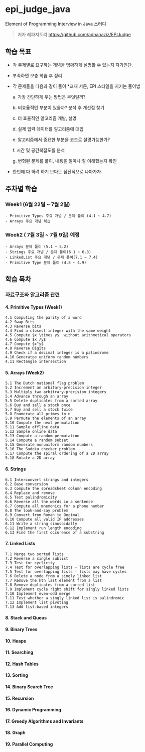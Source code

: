 # epi_judge_java
Element of Programming Interview in Java 스터디
> 저자 레파지토리 https://github.com/adnanaziz/EPIJudge

## 학습 목표
- 각 주제별로 요구하는 개념을 명확하게 설명할 수 있는지 자가진단.
- 부족하면 보충 학습 후 정리
- 각 문제들을 다음과 같이 풀이 *교재 서문, EPI 스타일을 지키는 풀이법

    a. 가장 간단하게 푸는 방법은 무엇일까?
 
    b. 비효율적인 부분이 있을까? 분석 후 개선점 찾기
 
    c. 더 효율적인 알고리즘 개발, 설명
 
    d. 실제 입력 데이터를 알고리즘에 대입
 
    e. 알고리즘에서 중요한 부분을 코드로 설명가능한가?
 
    f. 시간 및 공간복잡도를 분석
 
    g. 변형된 문제를 풀이, 내용을 얼마나 잘 이해했는지 확인
 
- 한번에 다 하려 하기 보다는 점진적으로 나아가자.

## 주차별 학습
### Week1 (6월 22일 ~ 7월 2일)
    - Primitive Types 주요 개념 / 문제 풀이 (4.1 ~ 4.7)
    - Arrays 주요 개념 복습
    
### Week2 ( 7월 3일 ~ 7월 9일) 예정
    - Arrays 문제 풀이 (5.1 ~ 5.2)
    - Strings 주요 개념 / 문제 풀이(6.1 ~ 6.3)
    - LinkedList 주요 개념 / 문제 풀이(7.1 ~ 7.4)
    - Primitive Type 문제 풀이 (4.8 ~ 4.9) 
   


## 학습 목차
### 자료구조와 알고리즘 관련 
#### 4. Primitive Types (Week1)
    4.1 Computing the parity of a word 
    4.2 Swap Bits
    4.3 Reverse bits
    4.4 Find a closest integer with the same weight
    4.5 Compute $x \times y$  without arithmetical operators
    4.6 Compute $x /y$ 
    4.7 Compute $x^y$
    4.8 Reverse Digits
    4.9 Check if a decimal integer is a palindrome
    4.10 Generatoe uniform random numbers
    4.11 Rectangle intersection
    
#### 5. Arrays (Week2)
    5.1 The Dutch national flag problem
    5.2 Increment an arbitary-precision integer
    5.3 Multiply two arbitrary-precision integers
    5.4 Advance through an array
    5.5 Delete duplicates from a sorted array
    5.6 Buy and sell a stock once
    5.7 Buy and sell a stock twice
    5.8 Enumerate all primes to n
    5.9 Permute the elements of an array
    5.10 Compute the next permutation
    5.11 Sample offline data
    5.12 Sample online data
    5.13 Compute a random permutation
    5.14 Compute a random subset
    5.15 Generate nonuniform random numbers
    5.16 The Sudoku checker problem
    5.17 Compute the spiral ordering of a 2D array
    5.18 Rotate a 2D array


#### 6. Strings
    6.1 Interconvert strings and integers
    6.2 Base conversion
    6.3 Compute the spreadsheet column encoding
    6.4 Replace and remove
    6.5 Test palindromicity
    6.6 Reverse all the words in a sentence
    6.7 Compute all mnemonics for a phone number
    6.8 The look-and-say problem
    6.9 Convert from Roman to Decimal
    6.10 Compute all valid IP addresses
    6.11 Write a string sinusoidally
    6.12 Implement run length encoding
    6.13 Find the first occurence of a substring

#### 7. Linked Lists
    7.1 Merge two sorted lists
    7.2 Reverse a single sublist
    7.3 Test for cyclicity
    7.4 Test for overlapping lists - lists are cycle free
    7.5 Test for overlapping lists - lists may have cycles
    7.6 Delete a node from a singly linked list
    7.7 Remove the kth last element from a list
    7.8 Remove duplicates from a sorted list
    7.9 Implement cycle right shift for singly linked lists
    7.10 Implement even-odd merge
    7.11 Test whether a singly linked list is palindromic
    7.12 Implement list pivoting
    7.13 Add list-based integers

#### 8. Stack and Queus
#### 9. Binary Trees
#### 10. Heaps
#### 11. Searching
#### 12. Hash Tables
#### 13. Sorting
#### 14. Binary Search Tree
#### 15. Recursion 
#### 16. Dynamic Programming
#### 17. Greedy Algorithms and Invariants
#### 18. Graph
#### 19. Parallel Computing
